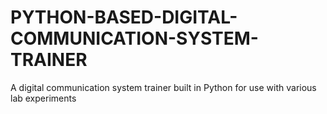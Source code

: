 # PYTHON-BASED-DIGITAL-COMMUNICATION-SYSTEM-TRAINER
A digital communication system trainer built in Python for use with various lab experiments 
